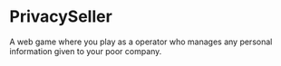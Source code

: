 # PrivacySeller
A web game where you play as a operator who manages any personal information given to your poor company.
